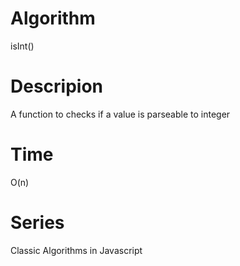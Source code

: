 # Algorithm

isInt()

# Descripion

A function to checks if a value is parseable to integer

# Time

O(n)

# Series

Classic Algorithms in Javascript
